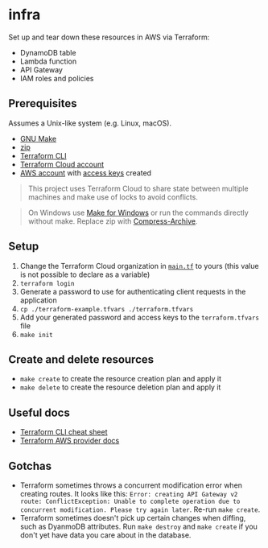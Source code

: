 # infra

Set up and tear down these resources in AWS via Terraform:

- DynamoDB table
- Lambda function
- API Gateway
- IAM roles and policies

## Prerequisites

Assumes a Unix-like system (e.g. Linux, macOS).

- [GNU Make](https://www.gnu.org/software/make/)
- [zip](https://linux.die.net/man/1/zip)
- [Terraform CLI](https://developer.hashicorp.com/terraform/tutorials/aws-get-started/install-cli)
- [Terraform Cloud account](https://cloud.hashicorp.com/products/terraform)
- [AWS account](https://aws.amazon.com/) with [access keys](https://aws.amazon.com/premiumsupport/knowledge-center/create-access-key/) created

> This project uses Terraform Cloud to share state between multiple machines and make use of locks to avoid conflicts.

> On Windows use [Make for Windows](https://gnuwin32.sourceforge.net/packages/make.htm) or run the commands directly without make. Replace zip with [Compress-Archive](https://learn.microsoft.com/en-us/powershell/module/microsoft.powershell.archive/compress-archive).

## Setup

1. Change the Terraform Cloud organization in [`main.tf`](./main.tf) to yours (this value is not possible to declare as a variable)
2. `terraform login`
3. Generate a password to use for authenticating client requests in the application
4. `cp ./terraform-example.tfvars ./terraform.tfvars`
5. Add your generated password and access keys to the `terraform.tfvars` file
6. `make init`

## Create and delete resources

- `make create` to create the resource creation plan and apply it
- `make delete` to create the resource deletion plan and apply it

## Useful docs

- [Terraform CLI cheat sheet](https://acloudguru.com/blog/engineering/the-ultimate-terraform-cheatsheet)
- [Terraform AWS provider docs](https://registry.terraform.io/providers/hashicorp/aws/latest/docs)

## Gotchas

- Terraform sometimes throws a concurrent modification error when creating routes. It looks like this: `Error: creating API Gateway v2 route: ConflictException: Unable to complete operation due to concurrent modification. Please try again later`. Re-run `make create`.
- Terraform sometimes doesn't pick up certain changes when diffing, such as DyanmoDB attributes. Run `make destroy` and `make create` if you don't yet have data you care about in the database.
